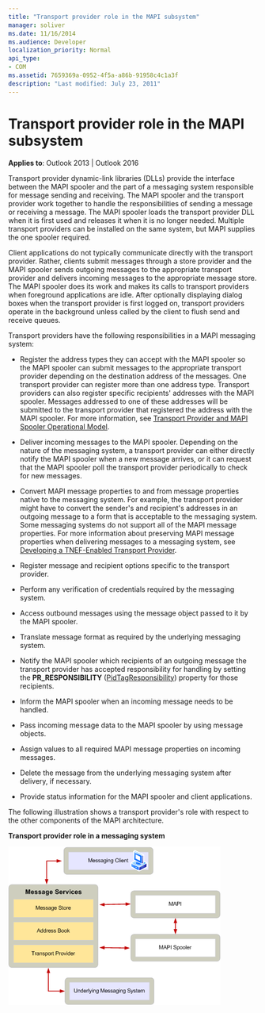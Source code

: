 ```yaml
---
title: "Transport provider role in the MAPI subsystem"
manager: soliver
ms.date: 11/16/2014
ms.audience: Developer
localization_priority: Normal
api_type:
- COM
ms.assetid: 7659369a-0952-4f5a-a86b-91958c4c1a3f
description: "Last modified: July 23, 2011"
---
```


# Transport provider role in the MAPI subsystem
  
**Applies to**: Outlook 2013 | Outlook 2016 
  
Transport provider dynamic-link libraries (DLLs) provide the interface between the MAPI spooler and the part of a messaging system responsible for message sending and receiving. The MAPI spooler and the transport provider work together to handle the responsibilities of sending a message or receiving a message. The MAPI spooler loads the transport provider DLL when it is first used and releases it when it is no longer needed. Multiple transport providers can be installed on the same system, but MAPI supplies the one spooler required.
  
Client applications do not typically communicate directly with the transport provider. Rather, clients submit messages through a store provider and the MAPI spooler sends outgoing messages to the appropriate transport provider and delivers incoming messages to the appropriate message store. The MAPI spooler does its work and makes its calls to transport providers when foreground applications are idle. After optionally displaying dialog boxes when the transport provider is first logged on, transport providers operate in the background unless called by the client to flush send and receive queues. 
  
Transport providers have the following responsibilities in a MAPI messaging system:
  
- Register the address types they can accept with the MAPI spooler so the MAPI spooler can submit messages to the appropriate transport provider depending on the destination address of the messages. One transport provider can register more than one address type. Transport providers can also register specific recipients' addresses with the MAPI spooler. Messages addressed to one of these addresses will be submitted to the transport provider that registered the address with the MAPI spooler. For more information, see [Transport Provider and MAPI Spooler Operational Model](transport-provider-and-mapi-spooler-operational-model.md).
    
- Deliver incoming messages to the MAPI spooler. Depending on the nature of the messaging system, a transport provider can either directly notify the MAPI spooler when a new message arrives, or it can request that the MAPI spooler poll the transport provider periodically to check for new messages.
    
- Convert MAPI message properties to and from message properties native to the messaging system. For example, the transport provider might have to convert the sender's and recipient's addresses in an outgoing message to a form that is acceptable to the messaging system. Some messaging systems do not support all of the MAPI message properties. For more information about preserving MAPI message properties when delivering messages to a messaging system, see [Developing a TNEF-Enabled Transport Provider](developing-a-tnef-enabled-transport-provider.md).
    
- Register message and recipient options specific to the transport provider.
    
- Perform any verification of credentials required by the messaging system.
    
- Access outbound messages using the message object passed to it by the MAPI spooler.
    
- Translate message format as required by the underlying messaging system.
    
- Notify the MAPI spooler which recipients of an outgoing message the transport provider has accepted responsibility for handling by setting the **PR_RESPONSIBILITY** ([PidTagResponsibility](pidtagresponsibility-canonical-property.md)) property for those recipients.
    
- Inform the MAPI spooler when an incoming message needs to be handled.
    
- Pass incoming message data to the MAPI spooler by using message objects.
    
- Assign values to all required MAPI message properties on incoming messages.
    
- Delete the message from the underlying messaging system after delivery, if necessary.
    
- Provide status information for the MAPI spooler and client applications.
    
The following illustration shows a transport provider's role with respect to the other components of the MAPI architecture.
  
**Transport provider role in a messaging system**
  
![Transport provider role in a messaging system](media/xp01.gif "Transport provider role in a messaging system")
  

